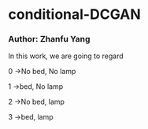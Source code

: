 # conditional-DCGAN

### Author: Zhanfu Yang

In this work, we are going to regard

0 ->No bed, No lamp

1 ->bed, No lamp

2 ->No bed, lamp

3 ->bed, lamp


